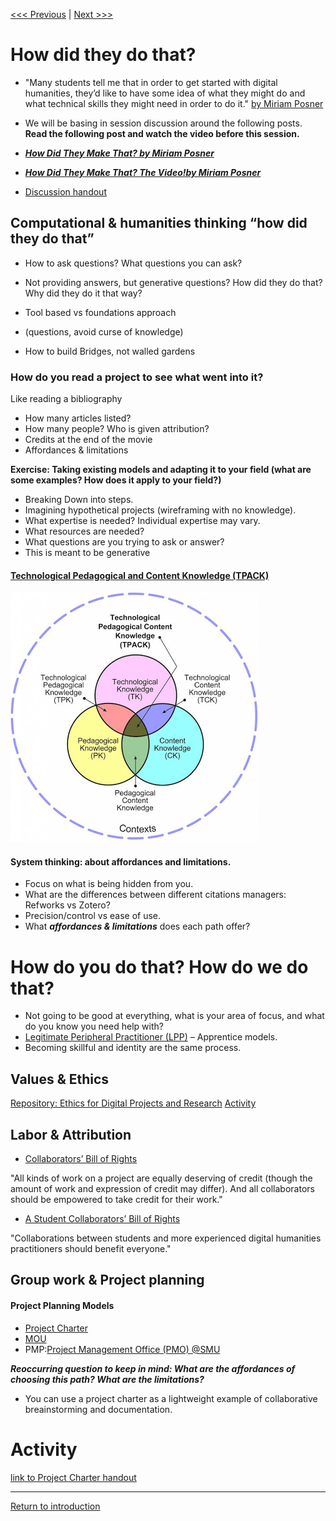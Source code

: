
[<<< Previous](DH.md) | [Next >>>](continue.md) 

# How did they do that? 

* "Many students tell me that in order to get started with digital humanities, they’d like to have some idea of what they might do and what technical skills they might need in order to do it." [by Miriam Posner](http://miriamposner.com/blog/how-did-they-make-that/)

* We will be basing in session discussion around the following posts. **Read the following post and watch the video before this session.**
* ***[How Did They Make That? by Miriam Posner](https://miriamposner.com/blog/how-did-they-make-that/)***
*  ***[How Did They Make That? The Video!by Miriam Posner](http://miriamposner.com/blog/how-did-they-make-that-the-video/)*** 
* [Discussion handout](https://smu.box.com/s/valmcgnur9lwwffiqoiqc2uad3zl866s)

## Computational & humanities thinking “how did they do that”
* How to ask questions? What questions you can ask?

* Not providing answers, but generative questions? How did they do that? Why did they do it that way? 
* Tool based vs foundations approach 
* (questions, avoid curse of knowledge) 
* How to build Bridges, not walled gardens 

### How do you read a project to see what went into it?
Like reading a bibliography
* How many articles listed? 
* How many people? Who is given attribution? 	
* Credits at the end of the movie 
* Affordances & limitations 

**Exercise: Taking existing models and adapting it to your field (what are some examples? How does it apply to your field?)**

* Breaking Down into steps.
* Imagining hypothetical projects (wireframing with no knowledge).
* What expertise is needed? Individual expertise may vary.
* What resources are needed?
* What questions are you trying to ask or answer?
*   This is meant to be generative 

#### **[Technological Pedagogical and Content Knowledge (TPACK)](http://cristurple.blogspot.com/p/tpack.html)**

[![tasks](https://github.com/DHRISMU/intro/blob/master/images/tpack.jpg)](http://cristurple.blogspot.com/p/tpack.html)

#### System thinking: about affordances and limitations.
* Focus on what is being hidden from you.
*   What are the differences between different citations managers: Refworks vs Zotero?
* Precision/control vs ease of use.
* What ***affordances & limitations*** does each path offer?

# How do you do that? How do we do that?
* Not going to be good at everything, what is your area of focus, and what do you know you need help with?
* [Legitimate Peripheral Practitioner (LPP)](https://en.wikipedia.org/wiki/Legitimate_peripheral_participation) – Apprentice models.
* Becoming skillful and identity are the same process.

## Values & Ethics
[Repository: Ethics for Digital Projects and Research](https://github.com/DHRISMU/ethics)
[Activity](https://github.com/DHRISMU/ethics/blob/master/sections/beyond.md#activity)

## Labor & Attribution 
* [Collaborators’ Bill of Rights](http://mcpress.media-commons.org/offthetracks/part-one-models-for-collaboration-career-paths-acquiring-institutional-support-and-transformation-in-the-field/a-collaboration/collaborators%E2%80%99-bill-of-rights/)

"All kinds of work on a project are equally deserving of credit (though the amount of work and expression of credit may differ). And all collaborators should be empowered to take credit for their work." 

* [A Student Collaborators’ Bill of Rights](https://humtech.ucla.edu/news/a-student-collaborators-bill-of-rights/)

"Collaborations between students and more experienced digital humanities practitioners should benefit everyone." 

## Group work & Project planning

#### Project Planning Models 

* [Project Charter](https://stewartvarner.com/2014/05/project-charter/) 
* [MOU](https://rc.library.uta.edu/uta-ir/handle/10106/25646)
* PMP:[Project Management Office (PMO) @SMU](https://www.smu.edu/OIT/Governance)

***Reoccurring question to keep in mind: What are the affordances of choosing this path? What are the limitations?*** 

* You can use a project charter as a lightweight example of collaborative breainstorming and documentation.

# Activity
[link to Project Charter handout](https://smu.box.com/s/kc63uvd6dcob4ksfg6hibzjtnyes6iw6)
  

----
[Return to introduction](https://github.com/SouthernMethodistUniversity/intro)

